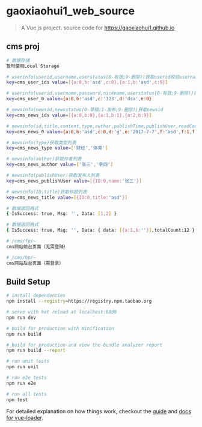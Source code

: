 # gaoxiaohui1_web_source

> A Vue.js project. source code for https://gaoxiaohui1.github.io

## cms proj

``` bash
# 数据存储
暂时使用Local Storage

# userinfo(userid,username,userstatus(0-有效;9-删除))获取userid校验username
key=cms_user_ids value=[{a:0,b:'asd',c:0},{a:1,b:'asd',c:9}]

# userinfo(userid,username,password,nickname,userstatus(0-有效;9-删除))获取用户信息
key=cms_user_0 value={a:0,b:'asd',c:'123',d:'dsa',e:0}

# newsinfo(newsid,newsstatus(0-草稿;1-发布;9-删除))获取newsid
key=cms_news_ids value=[{a:0,b:0},{a:1,b:1},{a:2,b:9}]

# newsinfo(id,title,content,type,author,publishTime,publishUser,readCount,publishUserID,inserttime,updateTime)
key=cms_news_0 value={a:0,b:'asd',c:0,d:'g',e:'2017-7-7',f:'asd',f:1,f:0,f:'2017-7-7',f:'2017-7-7'}

# newsinfo(type)获取类型列表
key=cms_news_type value=['财经','体育']

# newsinfo(author)获取作者列表
key=cms_news_author value=['张三','李四']

# newsinfo(publishUser)获取发布人列表
key=cms_news_publishUser value=[{ID:0,name:'张三'}]

# newsinfo(ID,title)获取标题列表
key=cms_news_title value=[{ID:0,title:'asd'}]

# 数据返回格式
{ IsSuccess: true, Msg: '', Data: [1,2] }

# 数据返回格式
{ IsSuccess: true, Msg: '', Data: { data: [{a:1,b:''}],totalCount:12 } }

# /cms/fp/~
cms网站前台页面（无需登陆）

# /cms/bp/~
cms网站后台页面（需登录）

```

## Build Setup

``` bash
# install dependencies
npm install --registry=https://registry.npm.taobao.org

# serve with hot reload at localhost:8080
npm run dev

# build for production with minification
npm run build

# build for production and view the bundle analyzer report
npm run build --report

# run unit tests
npm run unit

# run e2e tests
npm run e2e

# run all tests
npm test
```

For detailed explanation on how things work, checkout the [guide](http://vuejs-templates.github.io/webpack/) and [docs for vue-loader](http://vuejs.github.io/vue-loader).
